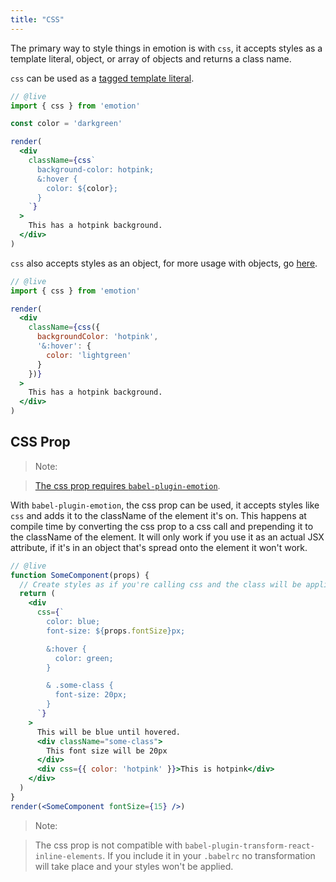 ```yaml
---
title: "CSS"
---
```


The primary way to style things in emotion is with `css`, it accepts styles as a template literal, object, or array of objects and returns a class name.

`css` can be used as a [tagged template literal](https://developer.mozilla.org/en-US/docs/Web/JavaScript/Reference/Template_literals).

```jsx
// @live
import { css } from 'emotion'

const color = 'darkgreen'

render(
  <div
    className={css`
      background-color: hotpink;
      &:hover {
        color: ${color};
      }
    `}
  >
    This has a hotpink background.
  </div>
)
```

`css` also accepts styles as an object, for more usage with objects, go [here](/docs/object-styles.md).

```jsx
// @live
import { css } from 'emotion'

render(
  <div
    className={css({
      backgroundColor: 'hotpink',
      '&:hover': {
        color: 'lightgreen'
      }
    })}
  >
    This has a hotpink background.
  </div>
)
```

## CSS Prop

> Note:

> [The css prop requires `babel-plugin-emotion`](/packages/babel-plugin-emotion).

With `babel-plugin-emotion`, the css prop can be used, it accepts styles like `css` and adds it to the className of the element it's on. This happens at compile time by converting the css prop to a css call and prepending it to the className of the element. It will only work if you use it as an actual JSX attribute, if it's in an object that's spread onto the element it won't work.

```jsx
// @live
function SomeComponent(props) {
  // Create styles as if you're calling css and the class will be applied to the component
  return (
    <div
      css={`
        color: blue;
        font-size: ${props.fontSize}px;

        &:hover {
          color: green;
        }

        & .some-class {
          font-size: 20px;
        }
      `}
    >
      This will be blue until hovered.
      <div className="some-class">
        This font size will be 20px
      </div>
      <div css={{ color: 'hotpink' }}>This is hotpink</div>
    </div>
  )
}
render(<SomeComponent fontSize={15} />)
```

> Note:

> The css prop is not compatible with `babel-plugin-transform-react-inline-elements`. If you include it in your `.babelrc` no transformation will take place and your styles won't be applied.
